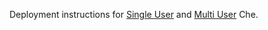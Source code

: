 Deployment instructions for [Single User](https://www.eclipse.org/che/docs/kubernetes-single-user.html) and [Multi User](https://www.eclipse.org/che/docs/kubernetes-single-user.html) Che.
